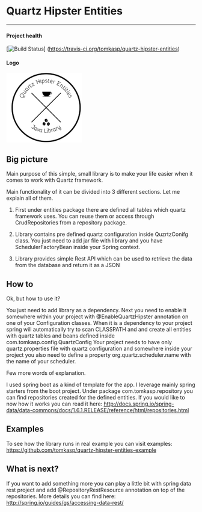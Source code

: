 # Quartz Hipster Entities
----------------------------------------------------

#### Project health
[![Build Status](https://travis-ci.org/tomkasp/quartz-hipster-entities.svg?branch=master)]
(https://travis-ci.org/tomkasp/quartz-hipster-entities) 

#### Logo
![Quartz hipster Logo](/quartzhipsterentitieslogo.png)

## Big picture
Main purpose of this simple, small library is to make your life easier when it comes to work with Quartz framework. 

Main functionality of it can be divided into 3 different sections. Let me explain all of them.
 
1. First under entities package there are defined all tables which quartz framework uses. 
   You can reuse them or access through CrudRepositories from a repository package. 
   
2. Library contains pre defined quartz configuration inside QuzrtzConifg class. You just need to add jar file with 
   library and you have SchedulerFactoryBean inside your Spring context. 
   
3. Library provides simple Rest API which can be used to retrieve the data from the database and return it as a JSON

## How to

Ok, but how to use it? 

You just need to add library as a dependency. Next you need to enable it somewhere within your project with 
@EnableQuartzHipster annotation on one of your Configuration classes. When it is a dependency to your project spring will
automatically try to scan CLASSPATH and and create all entities with quartz tables and beans defined inside 
com.tomkasp.config.QuartzConfig Your project needs to have only quartz.properties file with quartz configuration and 
somewhere inside your project you also need to define a property org.quartz.scheduler.name with the name of your scheduler. 

Few more words of explanation. 

I used spring boot as a kind of template for the app. I leverage mainly spring starters from the boot project. Under package 
com.tomkasp.repository you can find repositories created for the defined entities. If you would like to now how it works 
you can read it here: http://docs.spring.io/spring-data/data-commons/docs/1.6.1.RELEASE/reference/html/repositories.html


## Examples

To see how the library runs in real example you can visit examples:
https://github.com/tomkasp/quartz-hipster-entities-example

## What is next?

If you want to add something more you can play a little bit with spring data rest project and add 
@RepositoryRestResource annotation on top of the repositories. More details you can find here:
http://spring.io/guides/gs/accessing-data-rest/ 




